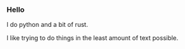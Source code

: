 ### Hello
I do python and a bit of rust.

I like trying to do things in the least amount of text possible.
